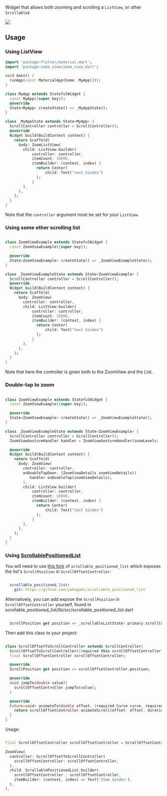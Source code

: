 Widget that allows both zooming and scrolling a `ListView`, or other `Scrollable`s

![](https://raw.githubusercontent.com/yakagami/zoom_view/main/zoomView.gif)

## Usage

### Using ListView

```dart
import 'package:flutter/material.dart';
import 'package:zoom_view/zoom_view.dart';

void main() {
  runApp(const MaterialApp(home: MyApp()));
}

class MyApp extends StatefulWidget {
  const MyApp({super.key});
  @override
  State<MyApp> createState() => _MyAppState();
}

class _MyAppState extends State<MyApp> {
  ScrollController controller = ScrollController();
  @override
  Widget build(BuildContext context) {
    return Scaffold(
      body: ZoomListView(
        child: ListView.builder(
            controller: controller,
            itemCount: 10000,
            itemBuilder: (context, index) {
              return Center(
                  child: Text("text $index")
              );
            }
        ),
      ),
    );
  }
}

```

Note that the `controller` argument most be set for your `ListView`.

### Using some other scrolling list

```dart

class ZoomViewExample extends StatefulWidget {
  const ZoomViewExample({super.key});

  @override
  State<ZoomViewExample> createState() => _ZoomViewExampleState();
}

class _ZoomViewExampleState extends State<ZoomViewExample> {
  ScrollController controller = ScrollController();
  @override
  Widget build(BuildContext context) {
    return Scaffold(
      body: ZoomView(
        controller: controller,
        child: ListView.builder(
            controller: controller,
            itemCount: 10000,
            itemBuilder: (context, index) {
              return Center(
                  child: Text("text $index")
              );
            }
        ),
      ),
    );
  }
}

```

Note that here the controller is given both to the ZoomView and the List.

### Double-tap to zoom

```dart

class ZoomViewExample extends StatefulWidget {
  const ZoomViewExample({super.key});

  @override
  State<ZoomViewExample> createState() => _ZoomViewExampleState();
}

class _ZoomViewExampleState extends State<ZoomViewExample> {
  ScrollController controller = ScrollController();
  ZoomViewGestureHandler handler = ZoomViewGestureHandler(zoomLevels: [2,1]);

  @override
  Widget build(BuildContext context) {
    return Scaffold(
      body: ZoomView(
        controller: controller,
        onDoubleTapDown: (ZoomViewDetails zoomViewDetails){
           handler.onDoubleTap(zoomViewDetails);
        },
        child: ListView.builder(
            controller: controller,
            itemCount: 10000,
            itemBuilder: (context, index) {
              return Center(
                  child: Text("text $index")
              );
            }
        ),
      ),
    );
  }
}

```

### Using [ScrollablePositionedList](https://pub.dev/packages/scrollable_positioned_list)

You will need to use [this fork](https://github.com/yakagami/scrollable_positioned_list) of `scrollable_positioned_list` which exposes the list's `ScrollPosition` in `ScrollOffsetController`:

```yml

  scrollable_positioned_list:
    git: https://github.com/yakagami/scrollable_positioned_list

```

Alternatively, you can add expose the `ScrollPosition` in `ScrollOffsetController` yourself, found in scrollable_positioned_list/lib/src/scrollable_positioned_list.dart

```dart

  ScrollPosition get position => _scrollableListState!.primary.scrollController.position;

```

Then add this class to your project:

```dart

class ScrollOffsetToScrollController extends ScrollController{
  ScrollOffsetToScrollController({required this.scrollOffsetController});
  final ScrollOffsetController scrollOffsetController;

  @override
  ScrollPosition get position => scrollOffsetController.position;

  @override
  void jumpTo(double value){
    scrollOffsetController.jumpTo(value);
  }

  @override
  Future<void> animateTo(double offset, {required Curve curve, required Duration duration}){
    return scrollOffsetController.animateScroll(offset: offset, duration: duration);
  }
}

```

Usage:

```dart

final ScrollOffsetController scrollOffsetController = ScrollOffsetController();

ZoomView(
  controller: ScrollOffsetToScrollController(
    scrollOffsetController: scrollOffsetController,
  ),
  child: ScrollablePositionedList.builder(
    scrollOffsetController : scrollOffsetController,
    itemBuilder: (context, index) => Text('Item $index'),
  ),
),

```
